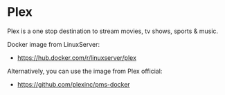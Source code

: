 # Plex

Plex is a one stop destination to stream movies, tv shows, sports & music.

Docker image from LinuxServer:

- <https://hub.docker.com/r/linuxserver/plex>

Alternatively, you can use the image from Plex official:

- <https://github.com/plexinc/pms-docker>
